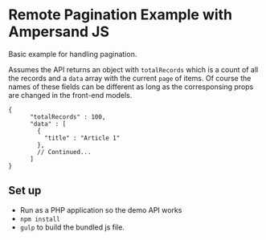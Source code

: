 # Remote Pagination Example with Ampersand JS

Basic example for handling pagination. 

Assumes the API returns an object with `totalRecords` which is a count of all the records and a `data` array with the current `page` of items. Of course the names of these fields can be different as long as the corresponsing props are changed in the front-end models.

```
{
      "totalRecords" : 100,
      "data" : [
        {
          "title" : "Article 1"
        },
        // Continued...
      ]
}
```

## Set up

* Run as a PHP application so the demo API works
* `npm install`
* `gulp` to build the bundled js file.






